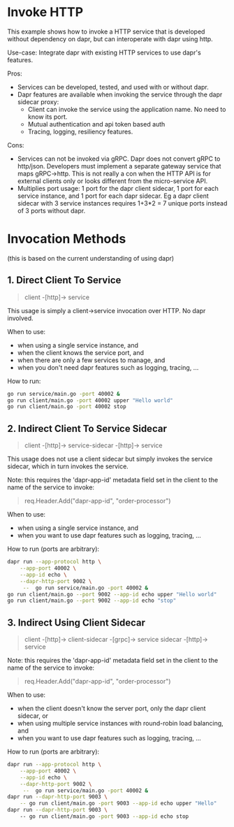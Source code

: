 # Invoke HTTP

This example shows how to invoke a HTTP service that is developed without dependency on dapr, but can interoperate with dapr using http.

Use-case: Integrate dapr with existing HTTP services to use dapr's features.

Pros:

* Services can be developed, tested, and used with or without dapr.
* Dapr features are available when invoking the service through the dapr sidecar proxy:
    * Client can invoke the service using the application name. No need to know its port.
    * Mutual authentication and api token based auth
    * Tracing, logging, resiliency features.

Cons:

* Services can not be invoked via gRPC. Dapr does not convert gRPC to http/json. Developers must implement a separate gateway service that maps gRPC->http. This is not really a con when the HTTP API is for external clients only or looks different from the micro-service API.
* Multiplies port usage: 1 port for the dapr client sidecar, 1 port for each service instance, and 1 port for each dapr sidecar. Eg a dapr client sidecar with 3 service instances requires 1+3*2 = 7 unique ports instead of 3 ports without dapr.

# Invocation Methods

(this is based on the current understanding of using dapr)

## 1. Direct Client To Service

> client -[http]-> service

This usage is simply a client->service invocation over HTTP. No dapr involved.

When to use:

* when using a single service instance, and
* when the client knows the service port, and
* when there are only a few services to manage, and
* when you don't need dapr features such as logging, tracing, ...

How to run:

```bash
go run service/main.go -port 40002 &
go run client/main.go -port 40002 upper "Hello world"
go run client/main.go -port 40002 stop
```

## 2. Indirect Client To Service Sidecar

> client -[http]-> service-sidecar -[http]-> service

This usage does not use a client sidecar but simply invokes the service sidecar, which in turn invokes the service.

Note: this requires the 'dapr-app-id' metadata field set in the client to the name of the service to invoke:
> req.Header.Add("dapr-app-id", "order-processor")


When to use:

* when using a single service instance, and
* when you want to use dapr features such as logging, tracing, ...

How to run (ports are arbitrary):

```sh
dapr run --app-protocol http \
	--app-port 40002 \
	--app-id echo \
	--dapr-http-port 9002 \
	 --  go run service/main.go -port 40002 &
go run client/main.go --port 9002 --app-id echo upper "Hello world"
go run client/main.go --port 9002 --app-id echo "stop"
```

## 3. Indirect Using Client Sidecar

> client -[http]-> client-sidecar -[grpc]-> service sidecar -[http]-> service

Note: this requires the 'dapr-app-id' metadata field set in the client to the name of the service to invoke:
> req.Header.Add("dapr-app-id", "order-processor")

When to use:

* when the client doesn't know the server port, only the dapr client sidecar, or
* when using multiple service instances with round-robin load balancing, and
* when you want to use dapr features such as logging, tracing, ...

How to run (ports are arbitrary):

```sh
dapr run --app-protocol http \
	--app-port 40002 \
	--app-id echo \
	--dapr-http-port 9002 \
	 --  go run service/main.go -port 40002 &
dapr run --dapr-http-port 9003 \
    -- go run client/main.go -port 9003 --app-id echo upper "Hello"
dapr run --dapr-http-port 9003 \ 
    -- go run client/main.go -port 9003 --app-id echo stop
```

